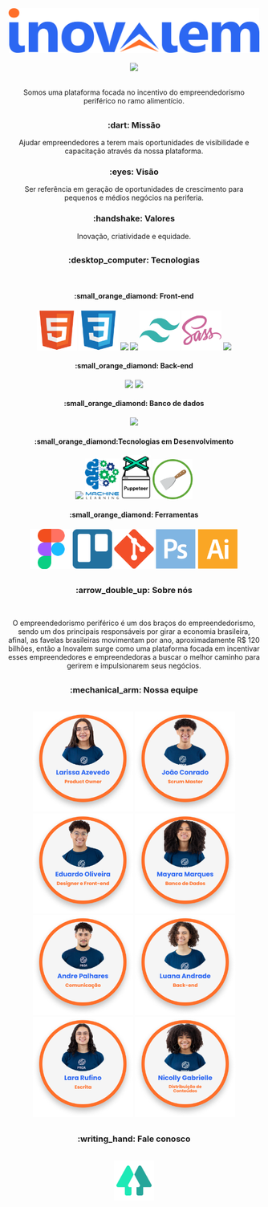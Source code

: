 <div align="center">
<img src="imagens/LogoSVG.svg" width="500px">
</div>
<br>
<div align="center">
<img src="https://readme-typing-svg.herokuapp.com?font=Poppins&color=FF6F29&center=true&vCenter=true&lines=Inove+conosco+e+v%C3%A1+al%C3%A9m.">
<!-- https://readme-typing-svg.herokuapp.com?font=Poppins&color=2C67F2&center=true&vCenter=true&lines=-+Inove+conosco+e+v%C3%A1+al%C3%A9m.+- -->
</div>
<br>
<p align="center">Somos uma plataforma focada no incentivo do empreendedorismo periférico no ramo alimentício.<p>

##

<h3 align="center">:dart: Missão</h3>
<div align="center"><p>Ajudar empreendedores a terem mais oportunidades de visibilidade e capacitação através da nossa plataforma.</p></div>

<h3 align="center">:eyes: Visão</h3>
<div align="center"><p>Ser referência em geração de oportunidades de crescimento para pequenos e médios negócios na periferia.</p></div>

<h3 align="center">:handshake: Valores</h3>
<div align="center"><p>Inovação, criatividade e equidade.</p></div>

##

<h3 align="center">:desktop_computer:	Tecnologias</h3>
<br>
<div align="center">
  
<h4>:small_orange_diamond: Front-end<h4>
  <img src="https://raw.githubusercontent.com/devicons/devicon/master/icons/html5/html5-original.svg" width="80px">
  <img src="https://raw.githubusercontent.com/devicons/devicon/master/icons/css3/css3-original.svg" width="80px">
  <img src="https://icongr.am/devicon/javascript-original.svg?size=100&color=currentColor" width="80px">
  <img src="https://icongr.am/devicon/react-original.svg?size=100&color=000000" width="80px">
  <img src="https://raw.githubusercontent.com/devicons/devicon/master/icons/tailwindcss/tailwindcss-plain.svg" width="80px">
  <img src="https://raw.githubusercontent.com/devicons/devicon/master/icons/sass/sass-original.svg" width="80px">
  <img src="https://raw.githubusercontent.com/styled-components/brand/master/styled-components.svg" width="80px">
  
<h4>:small_orange_diamond: Back-end<h4>
  <img src="https://icongr.am/devicon/java-original.svg?size=100&color=currentColor" width="80px">
  <img src="https://icongr.am/devicon/nodejs-original.svg?size=100&color=currentColor" width="80px">
  
<h4>:small_orange_diamond: Banco de dados<h4>
  <img src="https://icongr.am/devicon/mysql-original-wordmark.svg?size=100&color=currentColor" width="80px">

 <h4>:small_orange_diamond:Tecnologias em Desenvolvimento<h4>
   <img src="https://icongr.am/devicon/python-original.svg?size=100&color=currentColor" width="80px">
   <img src="imagens/Machine.png" width="68px">
   <img src="imagens/Puppeteer.png" width="60px">
   <img src="imagens/Scrapy.png" width="80px">
   
 <h4>:small_orange_diamond: Ferramentas<h4>
  <img src="https://raw.githubusercontent.com/devicons/devicon/master/icons/figma/figma-original.svg" width="80px">
   <img src="https://raw.githubusercontent.com/devicons/devicon/master/icons/trello/trello-plain.svg" width="80px">
   <img src="https://raw.githubusercontent.com/devicons/devicon/master/icons/git/git-plain.svg" width="80px">
   <img src="https://github.com/devicons/devicon/blob/master/icons/photoshop/photoshop-plain.svg" width="80px">
   <img src="https://raw.githubusercontent.com/devicons/devicon/master/icons/illustrator/illustrator-plain.svg" width="80px"> 

 
 </div>

##

<h3 align="center">:arrow_double_up: Sobre nós</h3>
<br>
<div align="center"><p>O empreendedorismo periférico é um dos braços do empreendedorismo, sendo um dos principais responsáveis por girar a economia brasileira, afinal, as favelas brasileiras movimentam por ano, aproximadamente R$ 120 bilhões, então a Inovalem surge como uma plataforma focada em incentivar esses empreendedores e empreendedoras a buscar o melhor caminho para gerirem e impulsionarem seus negócios.</p></div>

##

<h3 align="center">:mechanical_arm: Nossa equipe</h3>
<br>
<div align="center">
<a href="https://www.linkedin.com/in/larissa-pazevedo/"><img src="imagens/Component 10.png" width="200px"></a>
<a href="https://www.linkedin.com/in/joaosconrado/"><img src="imagens/Component 12.png" width="200px"></a>
<a href="https://www.linkedin.com/in/eduolv/"><img src="imagens/Component 9 (1).png" width="200px"></a>
<a href="https://www.linkedin.com/in/mayara-rodrigues-95389a1b3/"><img src="imagens/Component 14.png" width="200px"></a>
<br>
<a href="https://www.linkedin.com/in/andrepalhares011/"><img src="imagens/Component 22.png" width="200px"></a>
<a href="https://www.linkedin.com/in/luana-andrade-/"><img src="imagens/Component 21.png" width="200px"></a>
<a href="https://www.linkedin.com/in/lararufino/"><img src="imagens/Component 20.png" width="200px"></a>
<a href="https://www.linkedin.com/in/nicolly-gabriele/"><img src="imagens/Component 19.png" width="200px"></a>
</div>

##

<h3 align="center">:writing_hand:	Fale conosco</h3>
<br>
<div align="center">
<a href="https://linktr.ee/inovalem"><img src="imagens/Linktree.svg" width="80px"></a>
</div>

